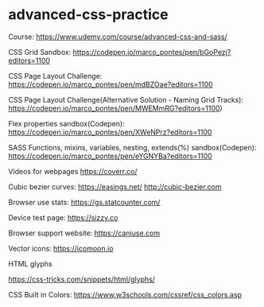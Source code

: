 # advanced-css-practice

Course: https://www.udemy.com/course/advanced-css-and-sass/

CSS Grid Sandbox: https://codepen.io/marco_pontes/pen/bGoPezj?editors=1100

CSS Page Layout Challenge: https://codepen.io/marco_pontes/pen/mdBZOae?editors=1100

CSS Page Layout Challenge(Alternative Solution - Naming Grid Tracks): https://codepen.io/marco_pontes/pen/MWEMmRG?editors=1100)

Flex properties sandbox(Codepen):
https://codepen.io/marco_pontes/pen/XWeNPrz?editors=1100

SASS Functions, mixins, variables, nesting, extends(%) sandbox(Codepen):
https://codepen.io/marco_pontes/pen/eYGNYBa?editors=1100


Videos for webpages
https://coverr.co/

Cubic bezier curves: https://easings.net/
http://cubic-bezier.com

Browser use stats: https://gs.statcounter.com/

Device test page: https://sizzy.co

Browser support website: https://caniuse.com

Vector icons: https://icomoon.io

HTML glyphs

https://css-tricks.com/snippets/html/glyphs/


CSS Built in Colors: https://www.w3schools.com/cssref/css_colors.asp